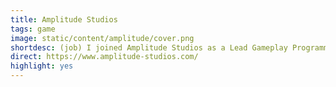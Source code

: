 ```yaml
---
title: Amplitude Studios
tags: game
image: static/content/amplitude/cover.png
shortdesc: (job) I joined Amplitude Studios as a Lead Gameplay Programmer!
direct: https://www.amplitude-studios.com/
highlight: yes
---
```


